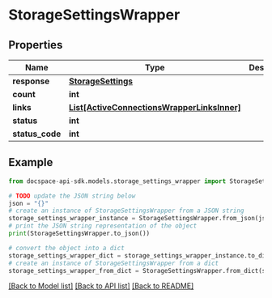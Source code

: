 # StorageSettingsWrapper

## Properties

Name | Type | Description | Notes
------------ | ------------- | ------------- | -------------
**response** | [**StorageSettings**](StorageSettings.md) |  | [optional] 
**count** | **int** |  | [optional] 
**links** | [**List[ActiveConnectionsWrapperLinksInner]**](ActiveConnectionsWrapperLinksInner.md) |  | [optional] 
**status** | **int** |  | [optional] 
**status_code** | **int** |  | [optional] 

## Example

```python
from docspace-api-sdk.models.storage_settings_wrapper import StorageSettingsWrapper

# TODO update the JSON string below
json = "{}"
# create an instance of StorageSettingsWrapper from a JSON string
storage_settings_wrapper_instance = StorageSettingsWrapper.from_json(json)
# print the JSON string representation of the object
print(StorageSettingsWrapper.to_json())

# convert the object into a dict
storage_settings_wrapper_dict = storage_settings_wrapper_instance.to_dict()
# create an instance of StorageSettingsWrapper from a dict
storage_settings_wrapper_from_dict = StorageSettingsWrapper.from_dict(storage_settings_wrapper_dict)
```
[[Back to Model list]](../README.md#documentation-for-models) [[Back to API list]](../README.md#documentation-for-api-endpoints) [[Back to README]](../README.md)


